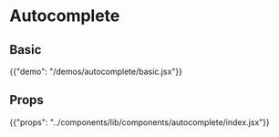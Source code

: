 # Autocomplete

## Basic

{{"demo": "/demos/autocomplete/basic.jsx"}}

## Props

{{"props": "../components/lib/components/autocomplete/index.jsx"}}